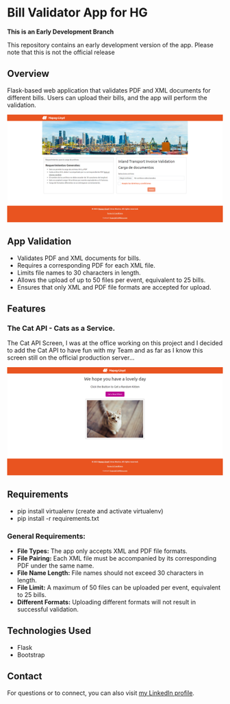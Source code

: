 ﻿# Bill Validator App for HG

**This is an Early Development Branch**

This repository contains an early development version of the app. Please note that this is not the official release 

## Overview

Flask-based web application that validates PDF and XML documents for different bills. Users can upload their bills, and the app will perform the validation.

![App Screenshot](static/ss01.png)

## App Validation

- Validates PDF and XML documents for bills.
- Requires a corresponding PDF for each XML file.
- Limits file names to 30 characters in length.
- Allows the upload of up to 50 files per event, equivalent to 25 bills.
- Ensures that only XML and PDF file formats are accepted for upload.

## Features

### The Cat API - Cats as a Service. 

The Cat API Screen, I was at the office working on this project and I decided to add the Cat API to have fun with my Team and as far as I know this screen still on the official production server...

![App Screenshot](static/ss02.png)

## Requirements

- pip install virtualenv (create and activate virtualenv)
- pip install -r requirements.txt 

### General Requirements:

- **File Types:** The app only accepts XML and PDF file formats.
- **File Pairing:** Each XML file must be accompanied by its corresponding PDF under the same name.
- **File Name Length:** File names should not exceed 30 characters in length.
- **File Limit:** A maximum of 50 files can be uploaded per event, equivalent to 25 bills.
- **Different Formats:** Uploading different formats will not result in successful validation.

## Technologies Used

- Flask
- Bootstrap

## Contact

For questions or to connect, you can also visit [my LinkedIn profile](https://www.linkedin.com/in/miranda10am/).